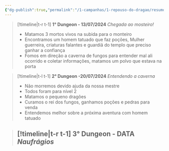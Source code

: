 ```yaml
---
{"dg-publish":true,"permalink":"/1-campanhas/1-repouso-do-dragao/resumo/","tags":["Timeline"]}
---
```



> [!timeline|t-r t-1] **1° Dungeon - 13/07/2024** _Chegada ao mosteiro!_
> - Matamos 3 mortos vivos na subida para o monteiro
> - Encontramos um homem tatuado que faz poções, Mulher guerreira, criaturas falantes e guardiã do templo que preciso ganhar a confiança
>  - Fomos em direção a caverna de fungos para entender mal ali ocorrido e coletar informações, matamos um polvo que estava na porta

> [!timeline|t-l t-1] **2° Dungeon -20/07/2024** _Entendendo a caverna_
> - Não morremos devido ajuda da nossa mestre
> - Todos foram para nível 2
> - Matamos o pequeno dragões
> - Curamos o rei dos fungos, ganhamos poções e pedras para venda
> - Entendemos melhor sobre a próxima aventura com homem tatuado

> [!timeline|t-r t-1] **3° Dungeon - DATA** _Naufrágios_
> - 


